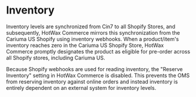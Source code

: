 # Inventory

Inventory levels are synchronized from Cin7 to all Shopify Stores, and subsequently, HotWax Commerce mirrors this synchronization from the Cariuma US Shopify using inventory webhooks. When a product/item's inventory reaches zero in the Cariuma US Shopify Store, HotWax Commerce promptly designates the product as eligible for pre-order across all Shopify stores, including Cariuma US.

Because Shopify webhooks are used for reading inventory, the "Reserve Inventory" setting in HotWax Commerce is disabled. This prevents the OMS from reserving inventory against online orders and instead inventory is entirely dependent on an external system for inventory levels.